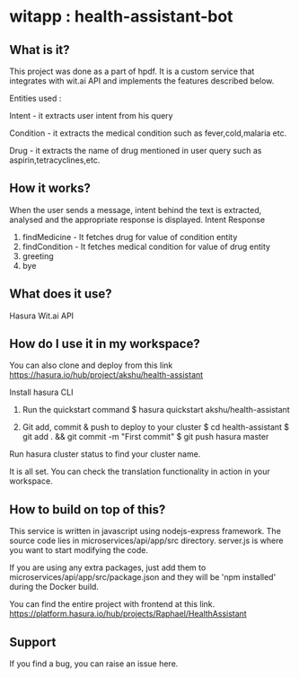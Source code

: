 # witapp : health-assistant-bot

## What is it?
This project was done as a part of hpdf. It is a custom service that integrates with wit.ai API and implements the features described below.

Entities used :

Intent -  it extracts user intent from his query                

Condition - it extracts the medical condition such as fever,cold,malaria etc. 

Drug - it extracts the name of drug mentioned in user query such as aspirin,tetracyclines,etc.

## How it works?

When the user sends a message, intent behind the text is extracted, analysed and the appropriate response is displayed. 
    Intent			Response
1. findMedicine - It fetches drug for value of condition entity
2. findCondition - It fetches medical condition for value of drug entity
3. greeting
4. bye

## What does it use?
Hasura
Wit.ai API

## How do I use it in my workspace?
You can also clone and deploy from this link
https://hasura.io/hub/project/akshu/health-assistant

Install hasura CLI

1) Run the quickstart command
$ hasura quickstart akshu/health-assistant

2) Git add, commit & push to deploy to your cluster
$ cd health-assistant
$ git add . && git commit -m "First commit"
$ git push hasura master

Run hasura cluster status to find your cluster name.

It is all set. You can check the translation functionality in action in your workspace.

## How to build on top of this?
This service is written in javascript using nodejs-express framework. The source code lies in microservices/api/app/src directory. server.js is where you want to start modifying the code.

If you are using any extra packages, just add them to microservices/api/app/src/package.json and they will be 'npm installed' during the Docker build.

You can find the entire project with frontend at this link.
https://platform.hasura.io/hub/projects/Raphael/HealthAssistant

## Support
If you find a bug, you can raise an issue here.

